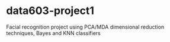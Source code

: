 # data603-project1
Facial recognition project using PCA/MDA dimensional reduction techniques, Bayes and KNN classifiers
